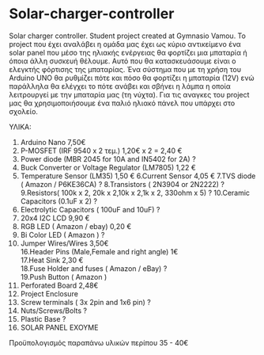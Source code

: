 # Solar-charger-controller
Solar charger controller. Student project created at Gymnasio Vamou. 
Το project που έχει αναλάβει η ομάδα μας έχει ως κύριο αντικείμενο ένα solar panel που μέσο της ηλιακής ενέργειας θα φορτίζει μια μπαταρία ή όποια άλλη συσκευή θέλουμε. Αυτό που θα κατασκευάσουμε είναι ο ελεγκτής φόρτισης της μπαταρίας. Ένα σύστημα που με τη χρήση του Arduino UNO θα ρυθμίζει πότε και πόσο θα φορτίζει η μπαταρία (12V) ενώ παράλληλα θα ελέγχει το πότε ανάβει και σβήνει η λάμπα η οποία λειτρουργεί με την μπαταρία μας (τη νύχτα). Για τις αναγκες του project μας θα χρησιμοποιήσουμε ένα παλιό ηλιακό πάνελ που υπάρχει στο σχολείο.

ΥΛΙΚΑ:

1. Arduino Nano   7,50€ 
2. P-MOSFET (IRF 9540 x 2 τεμ.)   1,20€ x 2 = 2,40 € 
3. Power diode (MBR 2045 for 10A   and   IN5402 for 2A)  ? 
4. Buck Converter   or Voltage Regulator (LM7805)   1,22 € 
5. Temperature Sensor (LM35)   1,50 € 
6.Current Sensor 4,05 € 
7.TVS diode ( Amazon / P6KE36CA)   ? 
8.Transistors ( 2N3904 or 2N2222)  ?
9.Resistors( 100k x 2, 20k x 2,10k x 2,1k x 2, 330ohm x 5) ?
10.Ceramic Capacitors (0.1uF x 2) ?		 
11. Electrolytic Capacitors ( 100uF and 10uF) ?  
12. 20x4 I2C LCD 9,90 €  
13. RGB LED ( Amazon / ebay)  0,20 €  
14. Bi Color LED ( Amazon ) ?  
15. Jumper Wires/Wires  3,50€  
16.Header Pins (Male,Female and right angle)  1€  
17.Heat Sink 2,30 €  
18.Fuse Holder and fuses ( Amazon / eBay) ?  
19.Push Button ( Amazon )  
20. Perforated Board   2,48€  
21. Project Enclosure  
22. Screw terminals ( 3x 2pin and 1x6 pin) ?  
23. Nuts/Screws/Bolts  ?  
24. Plastic Base   ?  
25. SOLAR PANEL   ΕΧΟΥΜΕ  

Προϋπολογισμός παραπάνω υλικών περίπου  35 - 40€ 

